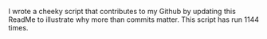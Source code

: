 I wrote a cheeky script that contributes to my Github by updating this ReadMe to illustrate why more than commits matter. This script has run 1144 times.